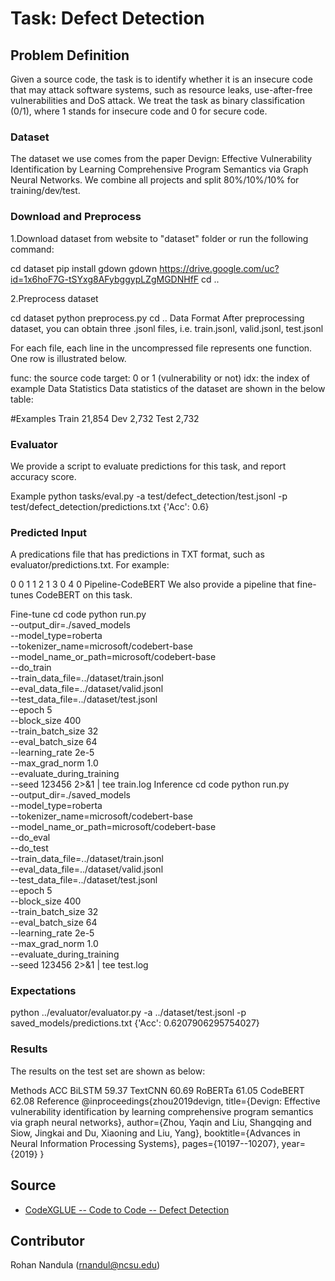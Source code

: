 # Task: Defect Detection

## Problem Definition

Given a source code, the task is to identify whether it is an insecure code that may attack software systems, such as resource leaks, use-after-free vulnerabilities and DoS attack. We treat the task as binary classification (0/1), where 1 stands for insecure code and 0 for secure code.

### Dataset

The dataset we use comes from the paper Devign: Effective Vulnerability Identification by Learning Comprehensive Program Semantics via Graph Neural Networks. We combine all projects and split 80%/10%/10% for training/dev/test.

### Download and Preprocess

1.Download dataset from website to "dataset" folder or run the following command:

cd dataset
pip install gdown
gdown https://drive.google.com/uc?id=1x6hoF7G-tSYxg8AFybggypLZgMGDNHfF
cd ..

2.Preprocess dataset

cd dataset
python preprocess.py
cd ..
Data Format
After preprocessing dataset, you can obtain three .jsonl files, i.e. train.jsonl, valid.jsonl, test.jsonl

For each file, each line in the uncompressed file represents one function. One row is illustrated below.

func: the source code
target: 0 or 1 (vulnerability or not)
idx: the index of example
Data Statistics
Data statistics of the dataset are shown in the below table:

#Examples
Train	21,854
Dev	2,732
Test	2,732

### Evaluator
We provide a script to evaluate predictions for this task, and report accuracy score.

Example
python tasks/eval.py -a test/defect_detection/test.jsonl -p test/defect_detection/predictions.txt
{'Acc': 0.6}

### Predicted Input

A predications file that has predictions in TXT format, such as evaluator/predictions.txt. For example:

0	0
1	1
2	1
3	0
4	0
Pipeline-CodeBERT
We also provide a pipeline that fine-tunes CodeBERT on this task.

Fine-tune
cd code
python run.py \
    --output_dir=./saved_models \
    --model_type=roberta \
    --tokenizer_name=microsoft/codebert-base \
    --model_name_or_path=microsoft/codebert-base \
    --do_train \
    --train_data_file=../dataset/train.jsonl \
    --eval_data_file=../dataset/valid.jsonl \
    --test_data_file=../dataset/test.jsonl \
    --epoch 5 \
    --block_size 400 \
    --train_batch_size 32 \
    --eval_batch_size 64 \
    --learning_rate 2e-5 \
    --max_grad_norm 1.0 \
    --evaluate_during_training \
    --seed 123456  2>&1 | tee train.log
Inference
cd code
python run.py \
    --output_dir=./saved_models \
    --model_type=roberta \
    --tokenizer_name=microsoft/codebert-base \
    --model_name_or_path=microsoft/codebert-base \
    --do_eval \
    --do_test \
    --train_data_file=../dataset/train.jsonl \
    --eval_data_file=../dataset/valid.jsonl \
    --test_data_file=../dataset/test.jsonl \
    --epoch 5 \
    --block_size 400 \
    --train_batch_size 32 \
    --eval_batch_size 64 \
    --learning_rate 2e-5 \
    --max_grad_norm 1.0 \
    --evaluate_during_training \
    --seed 123456 2>&1 | tee test.log

### Expectations
python ../evaluator/evaluator.py -a ../dataset/test.jsonl -p saved_models/predictions.txt
{'Acc': 0.6207906295754027}

### Results

The results on the test set are shown as below:

Methods	ACC
BiLSTM	59.37
TextCNN	60.69
RoBERTa	61.05
CodeBERT	62.08
Reference
@inproceedings{zhou2019devign,
  title={Devign: Effective vulnerability identification by learning comprehensive program semantics via graph neural networks},
  author={Zhou, Yaqin and Liu, Shangqing and Siow, Jingkai and Du, Xiaoning and Liu, Yang},
  booktitle={Advances in Neural Information Processing Systems},
  pages={10197--10207},
  year={2019}
}

## Source

- [CodeXGLUE -- Code to Code -- Defect Detection](https://github.com/microsoft/CodeXGLUE/tree/main/Code-Code/Defect-detection)

## Contributor

Rohan Nandula (rnandul@ncsu.edu)


